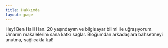 ```yaml
---
title: Hakkımda
layout: page
---
```


Hey! Ben Halil Han. 20 yaşındayım ve bilgisayar bilimi ile uğraşıyorum. Umarım makalelerim sana katkı sağlar. Bloğumdan arkadaşlara  bahsetmeyi unutma, 
sağlıcakla kal!
